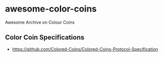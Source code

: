 # awesome-color-coins
Awesome Archive on Colour Coins

## Color Coin Specifications
- https://github.com/Colored-Coins/Colored-Coins-Protocol-Specification
